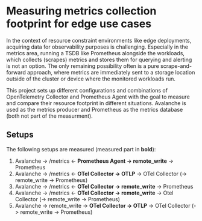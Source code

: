 # Measuring metrics collection footprint for edge use cases

In the context of resource constraint environments like edge deployments,
acquiring data for observability purposes is challenging. Especially in
the metrics area, running a TSDB like Prometheus alongside the workloads,
which collects (scrapes) metrics and stores them for querying and alerting
is not an option. The only remaining possibility often is a pure scrape-and-forward
approach, where metrics are immediately sent to a storage location outside
of the cluster or device where the monitored workloads run.

This project sets up different configurations and combinations of OpenTelemetry 
Collector and Prometheus Agent with the goal to measure and compare their
resource footprint in different situations. Avalanche is used as the metrics
producer and Prometheus as the metrics database (both not part of the measurment).

## Setups

The following setups are measured (measured part in **bold**):
1. Avalanche -> /metrics <- **Prometheus Agent -> remote_write** -> Prometheus
2. Avalanche -> /metrics <- **OTel Collector -> OTLP** -> OTel Collector (-> remote_write -> Prometheus)
3. Avalanche -> /metrics <- **OTel Collector -> remote_write** -> Prometheus
4. Avalanche -> /metrics <- **OTel Collector -> remote_write** -> Otel Collector (-> remote_write -> Prometheus)
5. Avalanche -> remote_write -> **OTel Collector -> OTLP** -> OTel Collector (-> remote_write -> Prometheus)
